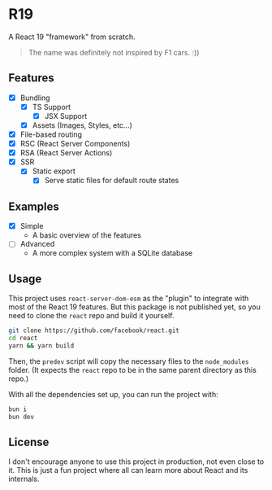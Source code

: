 # R19

A React 19 "framework" from scratch.

> The name was definitely not inspired by F1 cars. :))

## Features

- [x] Bundling
  - [x] TS Support
    - [x] JSX Support
  - [x] Assets (Images, Styles, etc...)
- [x] File-based routing
- [x] RSC (React Server Components)
- [x] RSA (React Server Actions)
- [x] SSR
  - [x] Static export
    - [x] Serve static files for default route states

## Examples

- [x] Simple
  - A basic overview of the features
- [ ] Advanced
  - A more complex system with a SQLite database

## Usage

This project uses `react-server-dom-esm` as the "plugin" to integrate with most of the React 19 features. But this package is not published yet, so you need to clone the `react` repo and build it yourself.

```bash
git clone https://github.com/facebook/react.git
cd react
yarn && yarn build
```

Then, the `predev` script will copy the necessary files to the `node_modules` folder. (It expects the `react` repo to be in the same parent directory as this repo.)

With all the dependencies set up, you can run the project with:

```bash
bun i
bun dev
```

## License

I don't encourage anyone to use this project in production, not even close to it. This is just a fun project where all can learn more about React and its internals.
